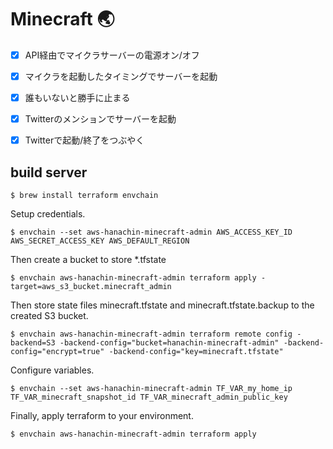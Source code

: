 Minecraft 🌏
============

- [x] API経由でマイクラサーバーの電源オン/オフ
- [x] マイクラを起動したタイミングでサーバーを起動
- [x] 誰もいないと勝手に止まる
- [x] Twitterのメンションでサーバーを起動
- [x] Twitterで起動/終了をつぶやく


build server
------------

```
$ brew install terraform envchain
````

Setup credentials.

```
$ envchain --set aws-hanachin-minecraft-admin AWS_ACCESS_KEY_ID AWS_SECRET_ACCESS_KEY AWS_DEFAULT_REGION
```

Then create a bucket to store *.tfstate

```
$ envchain aws-hanachin-minecraft-admin terraform apply -target=aws_s3_bucket.minecraft_admin
```

Then store state files minecraft.tfstate and minecraft.tfstate.backup to the created S3 bucket.

```
$ envchain aws-hanachin-minecraft-admin terraform remote config -backend=S3 -backend-config="bucket=hanachin-minecraft-admin" -backend-config="encrypt=true" -backend-config="key=minecraft.tfstate"
```

Configure variables.

```
$ envchain --set aws-hanachin-minecraft-admin TF_VAR_my_home_ip TF_VAR_minecraft_snapshot_id TF_VAR_minecraft_admin_public_key
```

Finally, apply terraform to your environment.

```
$ envchain aws-hanachin-minecraft-admin terraform apply
```
